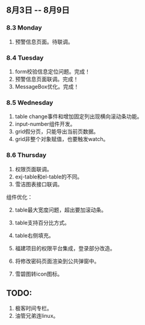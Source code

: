 ## 8月3日 -- 8月9日

### 8.3 Monday
1. 预警信息页面。待联调。

### 8.4 Tuesday
1. form校验信息定位问题。完成！
3. 预警信息页面联调。完成！
4. MessageBox优化。完成！

### 8.5 Wednesday
1. table change事件和增加固定列出现横向滚动条功能。
2. input-number组件开发。
4. grid假分页，只能导出当前页数据。
5. grid非整个对象赋值，也要触发watch。

### 8.6 Thursday
1. 权限页面联调。
3. exj-table和el-table的不同。
1. 雪洁图表接口联调。


组件优化：

2. table最大宽度问题，超出要加滚动条。
3. table支持百分比方式。
4. table右侧填充。


1. 福建项目的权限平台集成，登录部分改造。
1. 将修改密码页面渲染到公共弹窗中。
1. 雪碧图转icon图标。

## TODO:
1. 极客时间专栏。
2. 油管兄弟连linux。
